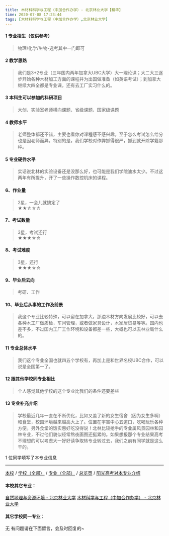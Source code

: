 ```yaml
---
title: 木材料科学与工程（中加合作办学）- 北京林业大学【精华】
time: 2020-07-08 17:23:44
tags: [木材料科学与工程（中加合作办学）,北京林业大学]
---
```

#### 1 专业招生（仅供参考）  
> 物理/化学/生物-选考其中一门即可



#### 2 教学思路  
> 我们是3+2专业（三年国内两年加拿大UBC大学）大一理论课；大二大三逐步开始各种木材加工方面的课程并为出国做准备（如英语考试）；到加拿大继续大四全都是专业课，还有去工厂实习什么的。



#### 3 本科生可以参加的科研项目  
>  大创、实验室老师横向课题、省级课题、国家级课题



#### 4 教师水平
> 老师整体都还不错，主要也看你对课程感不感兴趣。至于怎么考试怎么给分也是因老师而异。特别的是，我们学校对作弊抓得很严，抓到就开除学籍那种。



#### 5 专业硬件水平
> 实话说北林的实验设备还是没那么好，也可能是我们学院油水太少。不过这两年有所提升，开了一些操作数控机床的课程。



#### 6、作业量
> 2星，一会儿就搞定了  
★★☆☆☆



#### 7、考试数量  
> 3星，考试还行   
★★★☆☆



#### 8、考试难度  
> 3星，还行   
★★★☆☆



#### 9、毕业后去向  
> 考研、工作



#### 10、毕业后从事的工作及前景  
> 我这个专业比较特殊，可以留在加拿大，那边木材方向发展比较好，可以去各种木工厂做质检，车间管理，或者做家具设计，木家居贸易等等。国内也差不多，不过国内工厂工作环境和设备都差一些，大概也可以去林业局什么的。



#### 11 专业总体水平 
> 我们这个专业全国也就四五个学校有，再加上是和世界名校UBC合作，可以说是全国第一了。



####  12 跟其他学校同专业相比 
> 个人感觉其他学校的这个专业比我们的条件还要差些



####  13 专业补充介绍  
> 学校最近几年一直在不断优化，比如又盖了新的女生宿舍（因为女生多啊）和食堂，校园环境越来越高大上了。位置在宇宙中心五道口，吃喝玩乐各种方便。另外食堂的饭实惠好吃没得说！北林比较抢手的专业属风景园林和园林专业，不过他们貌似经常熬夜画图还挺累的。如果想报那个专业结果高考不理想的可以考虑大一好好读争取转专业转过去，我们之前有同学就是这么干的。


1 位同学填写了本专业信息
***
[本校](http://www.jianshu.com/p/a9aeedf6ac32) / [学校（全部）](http://www.jianshu.com/p/3efa6bcca419) / [专业（全部）](http://www.jianshu.com/p/2d4c6d3552c2) / [总览页](http://www.jianshu.com/p/445daeb4fa00) / [阳光高考对本专业介绍](http://zsb.bjfu.edu.cn/xkzy/clkxyjsxy/215425.htm)
#### 本校其它专业：
[自然地理与资源环境 - 北京林业大学](http://www.jianshu.com/p/b31c5bfe4f61)
[木材科学与工程（中加合作办学） - 北京林业大学](http://www.jianshu.com/p/4eb971655ae2)
#### 其它学校同一专业：
无
有问题请在下面留言，会及时回复的~